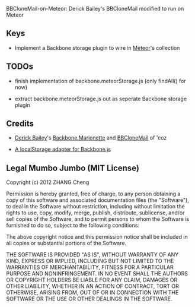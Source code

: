 BBCloneMail-on-Meteor: Derick Bailey's BBCloneMail modified to run on Meteor

## Keys

* Implement a Backbone storage plugin to wire in [Meteor](http://www.meteor.com)'s collection

## TODOs

* finish implementation of backbone.meteorStorage.js (only findAll() for now)

* extract backbone.meteorStorage.js out as seperate Backbone storage plugin

## Credits

* [Derick Bailey](http://derickbailey.lostechies.com/)'s [Backbone.Marionette](https://github.com/derickbailey/backbone.marionette) and [BBCloneMail](https://github.com/derickbailey/bbclonemail) of 'coz

* [A localStorage adapter for Backbone.js](https://github.com/jeromegn/Backbone.localStorage)

## Legal Mumbo Jumbo (MIT License)

Copyright (c) 2012 ZHANG Cheng

Permission is hereby granted, free of charge, to any person obtaining a copy of this software and associated documentation files (the "Software"), to deal in the Software without restriction, including without limitation the rights to use, copy, modify, merge, publish, distribute, sublicense, and/or sell copies of the Software, and to permit persons to whom the Software is furnished to do so, subject to the following conditions:

The above copyright notice and this permission notice shall be included in all copies or substantial portions of the Software.

THE SOFTWARE IS PROVIDED "AS IS", WITHOUT WARRANTY OF ANY KIND, EXPRESS OR IMPLIED, INCLUDING BUT NOT LIMITED TO THE WARRANTIES OF MERCHANTABILITY, FITNESS FOR A PARTICULAR PURPOSE AND NONINFRINGEMENT. IN NO EVENT SHALL THE AUTHORS OR COPYRIGHT HOLDERS BE LIABLE FOR ANY CLAIM, DAMAGES OR OTHER LIABILITY, WHETHER IN AN ACTION OF CONTRACT, TORT OR OTHERWISE, ARISING FROM, OUT OF OR IN CONNECTION WITH THE SOFTWARE OR THE USE OR OTHER DEALINGS IN THE SOFTWARE.
